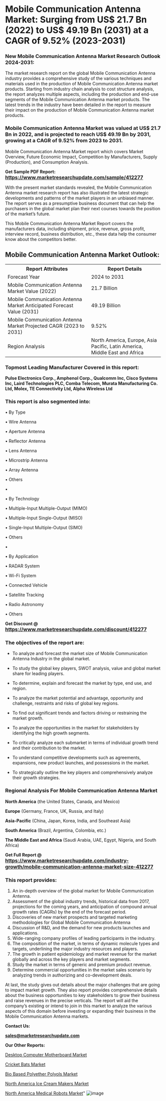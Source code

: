 # Mobile Communication Antenna Market: Surging from US$ 21.7 Bn (2022) to US$ 49.19 Bn (2031) at a CAGR of 9.52% (2023-2031)

<strong><h3>New Mobile Communication Antenna Market Research Outlook 2024-2031:</h3></strong>

The market research report on the global Mobile Communication Antenna industry provides a comprehensive study of the various techniques and materials used in the production of Mobile Communication Antenna market products. Starting from industry chain analysis to cost structure analysis, the report analyzes multiple aspects, including the production and end-use segments of the Mobile Communication Antenna market products. The latest trends in the industry have been detailed in the report to measure their impact on the production of Mobile Communication Antenna market products.

<strong><h3>Mobile Communication Antenna Market was valued at US$ 21.7 Bn in 2022, and is projected to reach US$ 49.19 Bn by 2031, growing at a CAGR of 9.52% from 2023 to 2031.</h3></strong>

Mobile Communication Antenna Market report which covers Market Overview, Future Economic Impact, Competition by Manufacturers, Supply (Production), and Consumption Analysis.

<strong>Get Sample PDF Report: <a href=https://www.marketresearchupdate.com/sample/412277><font size=3 color=#0000ff>https://www.marketresearchupdate.com/sample/412277</font></a></strong>

With the present market standards revealed, the Mobile Communication Antenna market research report has also illustrated the latest strategic developments and patterns of the market players in an unbiased manner. The report serves as a presumptive business document that can help the purchasers in the global market plan their next courses towards the position of the market’s future.

This Mobile Communication Antenna Market Report covers the manufacturers data, including shipment, price, revenue, gross profit, interview record, business distribution, etc., these data help the consumer know about the competitors better.

<html>
<body>

<h2>Mobile Communication Antenna Market Outlook:</h2>

<table>
  <tr>
    <th>Report Attributes</th>
    <th>Report Details</th>
  </tr>
  <tr>
    <td>Forecast Year</td>
    <td>2024 to 2031</td>
  </tr>
  <tr>
    <td>Mobile Communication Antenna Market Value (2022)</td>
    <td>21.7 Billion</td>
  </tr>
  <tr>
    <td>Mobile Communication Antenna Market Anticipated Forecast Value (2031)</td>
    <td>49.19 Billion</td>
  </tr>
  <tr>
    <td>Mobile Communication Antenna Market Projected CAGR (2023 to 2031)</td>
    <td>9.52%</td>
  </tr>
  <tr>
    <td>Region Analysis</td>
    <td>North America, Europe, Asia Pacific, Latin America, Middle East and Africa</td>
  </tr>
</table>

</body>
</html>

<strong><h3>Topmost Leading Manufacturer Covered in this report:</h3></strong>

<strong>Pulse Electronics Corp., Amphenol Corp., Qualcomm Inc, Cisco Systems Inc, Laird Technologies PLC, Comba Telecom, Murata Manufacturing Co. Ltd, Molex, TE Connectivity Ltd, Alpha Wireless Ltd</strong>

<strong><h3>This report is also segmented into:</h3></strong>

• By Type

• Wire Antenna

• Aperture Antenna

• Reflector Antenna

• Lens Antenna

• Microstrip Antenna

• Array Antenna

• Others

• 

• By Technology

• Multiple-Input Multiple-Output (MIMO)

• Multiple-Input Single-Output (MISO)

• Single-Input Multiple-Output (SIMO)

• Others

• 

• By Application

• RADAR System

• Wi-Fi System

• Connected Vehicle

• Satellite Tracking

• Radio Astronomy

• Others

<strong>Get Discount @ <a href=https://www.marketresearchupdate.com/discount/412277><font size=3 color=#0000ff>https://www.marketresearchupdate.com/discount/412277</font></a></strong>

<strong><h3>The objectives of the report are:</h3></strong>

- To analyze and forecast the market size of Mobile Communication Antenna Industry in the global market.

- To study the global key players, SWOT analysis, value and global market share for leading players.

- To determine, explain and forecast the market by type, end use, and region.

- To analyze the market potential and advantage, opportunity and challenge, restraints and risks of global key regions.

- To find out significant trends and factors driving or restraining the market growth.

- To analyze the opportunities in the market for stakeholders by identifying the high growth segments.

- To critically analyze each submarket in terms of individual growth trend and their contribution to the market.

- To understand competitive developments such as agreements, expansions, new product launches, and possessions in the market.

- To strategically outline the key players and comprehensively analyze their growth strategies.

<strong><h3>Regional Analysis For Mobile Communication Antenna Market</h3></strong>

<strong>North America</strong> (the United States, Canada, and Mexico)

<strong>Europe</strong> (Germany, France, UK, Russia, and Italy)

<strong>Asia-Pacific</strong> (China, Japan, Korea, India, and Southeast Asia)

<strong>South America</strong> (Brazil, Argentina, Colombia, etc.)

<strong>The Middle East and Africa</strong> (Saudi Arabia, UAE, Egypt, Nigeria, and South Africa)

<strong>Get Full Report @ <a href=https://www.marketresearchupdate.com/industry-growth/mobile-communication-antenna-market-size-412277><font size=3 color=#0000ff>https://www.marketresearchupdate.com/industry-growth/mobile-communication-antenna-market-size-412277</font></a></strong>

<strong><h3>This report provides:</h3></strong>
<ol>
  <li>An in-depth overview of the global market for Mobile Communication Antenna.</li>
  <li>Assessment of the global industry trends, historical data from 2017, projections for the coming years, and anticipation of compound annual growth rates (CAGRs) by the end of the forecast period.</li>
  <li>Discoveries of new market prospects and targeted marketing methodologies for Global Mobile Communication Antenna</li>
  <li>Discussion of R&amp;D, and the demand for new products launches and applications.</li>
  <li>Wide-ranging company profiles of leading participants in the industry.</li>
  <li>The composition of the market, in terms of dynamic molecule types and targets, underlining the major industry resources and players.</li>
  <li>The growth in patient epidemiology and market revenue for the market globally and across the key players and market segments.</li>
  <li>Study the market in terms of generic and premium product revenue.</li>
  <li>Determine commercial opportunities in the market sales scenario by analyzing trends in authorizing and co-development deals.</li>
</ol>

At last, the study gives out details about the major challenges that are going to impact market growth. They also report provides comprehensive details about the business opportunities to key stakeholders to grow their business and raise revenues in the precise verticals. The report will aid the company’s existing or intend to join in this market to analyze the various aspects of this domain before investing or expanding their business in the Mobile Communication Antenna markets.

<strong>Contact Us:</strong>

<strong>sales@marketresearchupdate.com</strong>

<strong>Our Other Reports:</strong>

<a href=https://www.linkedin.com/pulse/desktop-computer-motherboard-market-size-share>Desktop Computer Motherboard Market</a>

<a href=https://www.linkedin.com/pulse/cricket-bats-market-2023-top-key-players-types>Cricket Bats Market</a>

<a href=https://www.linkedin.com/pulse/bio-based-polyether-polyols-market-outlooks>Bio Based Polyether Polyols Market</a>

<a href=https://www.linkedin.com/pulse/north-america-ice-cream-makers-market-2023>North America Ice Cream Makers Market</a>

<a href=https://www.linkedin.com/pulse/north-america-medical-robots-market-2023-current>North America Medical Robots Market</a>"
![image](https://github.com/Ankan-2/Market-Research-News/assets/158291571/e097b7dc-8103-492a-adff-5f37f0a0d83f)
